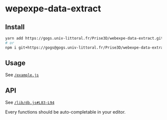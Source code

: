 # wepexpe-data-extract

## Install
```sh
yarn add https://gogs.univ-littoral.fr/Prise3D/webexpe-data-extract.git
# or
npm i git+https://gogs@gogs.univ-littoral.fr/Prise3D/webexpe-data-extract
```

## Usage
See [`/example.js`](./example.js)

## API
See [`/lib/db.js#L83-L94`](./lib/db.js#L83-L94)

Every functions should be auto-completable in your editor.
